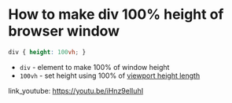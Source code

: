 # How to make div 100% height of browser window

```css
div { height: 100vh; }
```

- `div` - element to make 100% of window height
- `100vh` - set height using 100% of [viewport height length](https://www.w3.org/TR/css3-values/#viewport-relative-lengths)


link_youtube: https://youtu.be/iHnz9elIuhI
